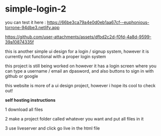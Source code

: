 # simple-login-2

you can test it here : https://66be3ca79a4e0d0eb1aa67cf--euphonious-torrone-94dbe3.netlify.app

https://github.com/user-attachments/assets/dfbd2c2d-f0fd-4a8d-9599-39a10874335f


this is another simple ui design for a login / signup system, however it is currently not functional with a proper login system

this project is still being worked on however it has a login screen where you can type a username / email an dpasword, and also buttons to sign in with github or google

this website is more of a ui design project, however i hope its cool to check out!

**self hosting instructions**

1 download all files

2 make a project folder called whatever you want and put all files in it

3 use liveserver and click go live in the html file 
